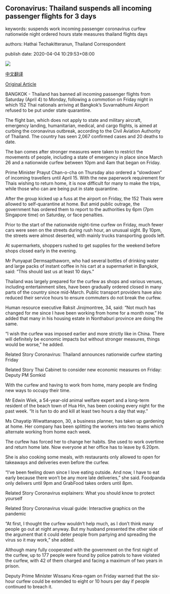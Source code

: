 ## Coronavirus: Thailand suspends all incoming passenger flights for 3 days

keywords: suspends work incoming passenger coronavirus curfew nationwide night ordered hours state measures thailand flights days

authors: Hathai Techakitteranun, Thailand Correspondent

publish date: 2020-04-04 10:29:53+08:00

![](https://www.straitstimes.com/sites/default/files/styles/x_large/public/articles/2020/04/04/nz_bkkairport_040458.jpg?itok=VlLUhCvp)

[中文翻译](Coronavirus%3A%20Thailand%20suspends%20all%20incoming%20passenger%20flights%20for%203%20days_zh.md)

[Original Article](https://www.straitstimes.com/asia/se-asia/coronavirus-thailand-suspends-all-incoming-passenger-flights-for-3-days)

BANGKOK - Thailand has banned all incoming passenger flights from Saturday (April 4) to Monday, following a commotion on Friday night in which 152 Thai nationals arriving at Bangkok’s Suvarnabhumi Airport refused to be put under state quarantine.

The flight ban, which does not apply to state and military aircraft, emergency landing, humanitarian, medical, and cargo flights, is aimed at curbing the coronavirus outbreak, according to the Civil Aviation Authority of Thailand. The country has seen 2,067 confirmed cases and 20 deaths to date.

The ban comes after stronger measures were taken to restrict the movements of people, including a state of emergency in place since March 26 and a nationwide curfew between 10pm and 4am that began on Friday.

Prime Minister Prayut Chan-o-cha on Thursday also ordered a “slowdown” of incoming travellers until April 15. With the new paperwork requirement for Thais wishing to return home, it is now difficult for many to make the trips, while those who can are being put in state quarantine.

After the group kicked up a fuss at the airport on Friday, the 152 Thais were allowed to self-quarantine at home. But amid public outrage, the government has ordered them to report to the authorities by 6pm (7pm Singapore time) on Saturday, or face penalties.

Prior to the start of the nationwide night-time curfew on Friday, much fewer cars were seen on the streets during rush hour, an unusual sight. By 10pm, the streets were almost deserted, with mainly trucks transporting goods left.

At supermarkets, shoppers rushed to get supplies for the weekend before shops closed early in the evening.

Mr Punyapat Dermsapthaworn, who had several bottles of drinking water and large packs of instant coffee in his cart at a supermarket in Bangkok, said: “This should last us at least 10 days.”

Thailand was largely prepared for the curfew as shops and various venues, including entertainment sites, have been gradually ordered closed in many parts of the country since mid-March. Public transport providers have also reduced their service hours to ensure commuters do not break the curfew.

Human resource executive Raksit Jirojmontree, 34, said: “Not much has changed for me since I have been working from home for a month now.” He added that many in his housing estate in Nonthaburi province are doing the same.

“I wish the curfew was imposed earlier and more strictly like in China. There will definitely be economic impacts but without stronger measures, things would be worse,” he added.

Related Story Coronavirus: Thailand announces nationwide curfew starting Friday

Related Story Thai Cabinet to consider new economic measures on Friday: Deputy PM Somkid

With the curfew and having to work from home, many people are finding new ways to occupy their time.

Mr Edwin Wiek, a 54-year-old animal welfare expert and a long-term resident of the beach town of Hua Hin, has been cooking every night for the past week. “It is fun to do and kill at least two hours a day that way.”

Ms Chayatip Wiwattanapon, 30, a business planner, has taken up gardening at home. Her company has been splitting the workers into two teams which alternate working from home each week.

The curfew has forced her to change her habits. She used to work overtime and return home late. Now everyone at her office has to leave by 6.20pm.

She is also cooking some meals, with restaurants only allowed to open for takeaways and deliveries even before the curfew.

“I’ve been feeling down since I love eating outside. And now, I have to eat early because there won’t be any more late deliveries,” she said. Foodpanda only delivers until 9pm and GrabFood takes orders until 8pm.

Related Story Coronavirus explainers: What you should know to protect yourself

Related Story Coronavirus visual guide: Interactive graphics on the pandemic

“At first, I thought the curfew wouldn’t help much, as I don’t think many people go out at night anyway. But my husband presented the other side of the argument that it could deter people from partying and spreading the virus so it may work,” she added.

Although many fully cooperated with the government on the first night of the curfew, up to 177 people were found by police patrols to have violated the curfew, with 42 of them charged and facing a maximum of two years in prison.

Deputy Prime Minister Wissanu Krea-ngam on Friday warned that the six-hour curfew could be extended to eight or 10 hours per day if people continued to breach it.